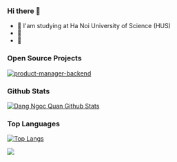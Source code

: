 ### Hi there 👋

- 📖 I'am studying at Ha Noi University of Science (HUS)
- 🌱 
- 💬 


### Open Source Projects

 [![product-manager-backend](https://github-readme-stats.vercel.app/api/pin/?username=nguyenthithanhhuong&repo=hometown-travel&theme=midnight-purple)](https://github.com/nguyenthithanhhuong/hometown-travel)




### Github Stats
[![Dang Ngoc Quan Github Stats](https://github-readme-stats.vercel.app/api?username=nguyenthithanhhuong&count_private=true&theme=chartreuse-dark&show_icons=true)](https://github.com/nguyenthithanhhuong)


### Top Languages
[![Top Langs](https://github-readme-stats.vercel.app/api/top-langs/?username=nguyenthithanhhuong&langs_count=16&theme=midnight-purple)](https://github.com/dangngocquan)



[![](https://komarev.com/ghpvc/?username=nguyenthithanhhuong&color=brightgreen&style=plastic)](https://github.com/dangngocquan)
